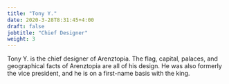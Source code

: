 ```yaml
---
title: "Tony Y."
date: 2020-3-28T8:31:45+4:00
draft: false
jobtitle: "Chief Designer"
weight: 3
---
```


Tony Y. is the chief designer of Arenztopia. The flag, capital, palaces, and geographical facts of Arenztopia are all of his design. He was also formerly the vice president, and he is on a first-name basis with the king.   
